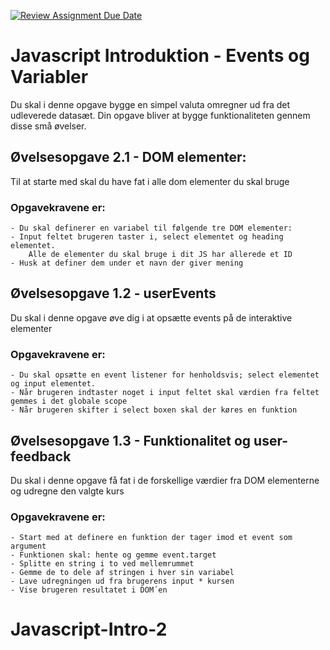 [![Review Assignment Due Date](https://classroom.github.com/assets/deadline-readme-button-22041afd0340ce965d47ae6ef1cefeee28c7c493a6346c4f15d667ab976d596c.svg)](https://classroom.github.com/a/jSEyOTVE)
# Javascript Introduktion - Events og Variabler

Du skal i denne opgave bygge en simpel valuta omregner ud fra det udleverede datasæt.
Din opgave bliver at bygge funktionaliteten gennem disse små øvelser.

## Øvelsesopgave 2.1 - DOM elementer:

Til at starte med skal du have fat i alle dom elementer du skal bruge

### Opgavekravene er:

    - Du skal definerer en variabel til følgende tre DOM elementer:
    - Input feltet brugeren taster i, select elementet og heading elementet.
        Alle de elementer du skal bruge i dit JS har allerede et ID
    - Husk at definer dem under et navn der giver mening

## Øvelsesopgave 1.2 - userEvents

Du skal i denne opgave øve dig i at opsætte events på de interaktive elementer

### Opgavekravene er:

    - Du skal opsætte en event listener for henholdsvis; select elementet og input elementet.
    - Når brugeren indtaster noget i input feltet skal værdien fra feltet gemmes i det globale scope
    - Når brugeren skifter i select boxen skal der køres en funktion

## Øvelsesopgave 1.3 - Funktionalitet og user-feedback

Du skal i denne opgave få fat i de forskellige værdier fra DOM elementerne og udregne den valgte kurs

### Opgavekravene er:

    - Start med at definere en funktion der tager imod et event som argument
    - Funktionen skal: hente og gemme event.target
    - Splitte en string i to ved mellemrummet
    - Gemme de to dele af stringen i hver sin variabel
    - Lave udregningen ud fra brugerens input * kursen
    - Vise brugeren resultatet i DOM´en
# Javascript-Intro-2
